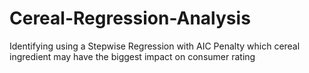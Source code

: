 # Cereal-Regression-Analysis
Identifying using a Stepwise Regression with AIC Penalty which cereal ingredient may have the biggest impact on consumer rating
